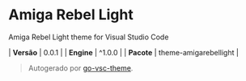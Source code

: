 # Amiga Rebel Light

Amiga Rebel Light theme for Visual Studio Code

| **Versão** | 0.0.1 |
| **Engine** | ^1.0.0 |
| **Pacote** | theme-amigarebellight |

> Autogerado por [go-vsc-theme](https://github.com/natalbu/go-vsc-theme).
